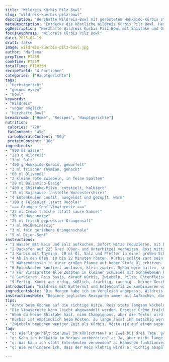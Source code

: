 ```yaml
---
title: "Wildreis Kürbis Pilz Bowl"
slug: "wildreis-kuerbis-pilz-bowl"
description: "Herzhafte Wildreis-Bowl mit geröstetem Hokkaido-Kürbis statt Butternut, Shiitake-Pilzen anstelle weißer Champignons, aromatisiert mit Thymian und Balsamico. Geschmorte Entenkeulen für intensiven Geschmack, verfeinert mit pikanter Orangen-Senf-Vinaigrette. Geschickte Garzeiten sorgen für perfekte Texturen. Kombiniert erdig, süß-säuerlich, fruchtig, mit knackiger Bitterkeit der Feldsalat-Alternative. Gluten- und nussfrei. Raffiniert und bodenständig zugleich."
metaDescription: "Entdecke die köstliche Wildreis Kürbis Pilz Bowl. Herzhaft, aromatisch und gesund. Perfekt für den Herbstgenuss mit Entenkeulen."
ogDescription: "Herzhafte Wildreis Kürbis Pilz Bowl mit Shiitake und Orangen-Senf-Vinaigrette. Ideal für eine gesellige Mahlzeit im Herbst."
focusKeyphrase: "Wildreis Kürbis Pilz Bowl"
date: 2025-08-19
draft: false
image: wildreis-kuerbis-pilz-bowl.jpg
author: "Marlena"
prepTime: PT45M
cookTime: PT55M
totalTime: PT1H35M
recipeYield: "4 Portionen"
categories: ["Hauptgerichte"]
tags:
- "Herbstgericht"
- "gesund essen"
- "Bowl"
keywords:
- "Wildreis"
- "vegan möglich"
- "herzhafte Bowl"
breadcrumb: ["Home", "Recipes", "Hauptgerichte"]
nutrition: 
 calories: "720"
 fatContent: "45g"
 carbohydrateContent: "50g"
 proteinContent: "30g"
ingredients:
- "900 ml Wasser"
- "210 g Wildreis"
- "3 ml Salz"
- "400 g Hokkaido-Kürbis, gewürfelt"
- "3 ml frischer Thymian, gehackt"
- "60 ml Olivenöl"
- "2 kleine rote Zwiebeln, in feine Spalten"
- "20 ml Balsamico-Essig"
- "400 g Shiitake-Pilze, entstielt, halbiert"
- "15 ml Sojasauce (anstelle Worcestershire)"
- "4 Entenkeulen confit, ausgelöst und gezupft, warm"
- "100 g Feldsalat (statt Rucola)"
- "=== Orangen-Senf-Vinaigrette ==="
- "25 ml Crème fraîche (statt saure Sahne)"
- "30 ml Mayonnaise"
- "25 ml frisch gepresster Orangensaft"
- "7 ml Weißweinessig"
- "3 ml fein geriebene Orangenschale"
- "5 ml Dijon-Senf"
instructions:
- "1 Wasser mit Reis und Salz aufkochen. Sofort Hitze reduzieren, mit Deckel sanft köcheln lassen, bis die Körner aufbrechen. Das dauert locker 38 bis 42 Minuten, lieber ab und an prüfen. Reis sollte zart, aber bissfest sein. Abgießen und unter kaltem Wasser abschrecken, um Garprozess zu stoppen."
- "2 Backofen auf 225 Grad (Ober- und Unterhitze) vorheizen. Rost mittig platzieren, für gleichmäßige Hitzeverteilung."
- "3 Kürbis mit Thymian, 20 ml Öl, Salz und Pfeffer in einer großen Schüssel vermengen. Auf eine Hälfte eines mit Backpapier belegten Blech geben. Auf die andere Seite Zwiebeln mit Balsamico, restlichem Öl, Salz und Pfeffer verteilen. Nicht vermischen, beide Zutaten für sich lassen, damit sie ihren eigenen Goldton entwickeln."
- "4 Ab in den Ofen, 18 bis 22 Minuten rösten. Kürbis sollte zart sein, Rand leicht karamellisiert, Zwiebeln weich und glasig, vereinzelte Spitzen mit Farbe."
- "5 Währenddessen in einer großen Pfanne auf hoher Stufe Öl erhitzen. Shiitake darin scharf anbraten, bis Flüssigkeit weggezogen und Pilze leicht gebräunt sind. Sojasoße zugeben, gut untermischen und kurz einkochen. Wichtig, dass Pilze nicht matschig werden - Hitze hochhalten, sonst verderbt die Textur."
- "6 Entenkeulen konfiert auslösen, klein zupfen. Schon warm halten, sonst verliert es Wirkung in der Textur und Wärme."
- "7 Für Vinaigrette alle Zutaten in kleiner Schüssel mit Schneebesen kräftig verrühren. Senf bringt zusätzliche Würze, rundet Orange ab, Crème fraîche macht's cremiger, nicht zu dick, nicht zu dünn. Abschmecken, eventuell mehr Säure nach Geschmack."
- "8 Servieren: Reis basis, darauf Kürbis, Zwiebeln, Pilze, Entenfleisch schichten. Feldsalat frisch und trocken darüber geben. Mit großzügigem Schwung Vinaigrette beträufeln, aber nicht ersäufen - Vinaigrette soll Akzent setzen, nicht ertränken."
- "9 Fertig. Kombi aus erdig, süßlich, fruchtig, rauchig – keiner Geschmack dominiert zu sehr. Auf Texturen achten: cremige Kürbisstücke, knackiger Feldsalat, samtiges Entenfleisch und bissfeste Pilze mit Reis zusammen sind ein Genuss."
introduction: "Wildreis mit Butternut und Entenconfit zu kombinieren war mir immer etwas zu langweilig. Also kürzlich Hokkaido ausprobiert – viel aromatischer und leichter zu handhaben, Schale essbar, spart Zeit. Die Umstellung von weißen Champignons auf Shiitake bringt Tiefe ins Gericht, das Aroma ist beinahe fleischig, passt perfekt zum würzigen Entenfleisch. Statt gewöhnlicher Vinaigrette habe ich eine Orangen-Senf-Variante gewagt. Klingt gewagt, knallt aber mit Frische und angenehmer Schärfe. Der Feldsalat ersetzt hier den bitteren Rucola, weniger aggressiv, dafür ein knackiger Kontrapunkt. Wichtig: Timing bei Gemüse – ich gebe Kürbis und Zwiebeln parallel ins Rohr, denn Zwiebeln brauchen weniger lange, so karamellisieren sie optimal, doch werden nicht matschig. Biss und Texturen sind entscheidend. Die Zubereitung dauert zusammen ungefähr anderthalb Stunden, lohnt sich aber, wenn man Geduld hat und Sinn für Details."
ingredientsNote: "Die Mengen habe ich im Vergleich angepasst, Wildreis etwas reduziert auf 210 Gramm ergibt angenehm körnige Textur ohne Klebeeffekt. Bei Kürbis schwöre ich auf Hokkaido statt Butternut – spart Arbeit, dafür ist der Geschmack intensiver. Thymian statt Rosmarin fügt subtile Kräuternote ohne Dominanz hinzu. Statt Worcestershire Sauce nehme ich Sojasauce, um Geschmacksprofil herzhaft, aber nicht zu würzig zu halten, passt besser zum asiatischen Touch durch die Shiitake. Zwiebeln mariniert mit Balsamico statt Weißweinessig für mehr Süße und Säurebalance. Vinaigrette fein abstimmen: Crème fraîche ersetzt saure Sahne, dadurch samtiger, weniger säuerlich. Dijon-Senf ergänzt um leichte Schärfe, bringt alles zusammen. Feldsalat als milde Alternative zur Rucola, fällt durch weniger Bitterkeit auf, trotzdem knackig. Beim Ölbleibt Olivenöl für die Röstaromen Goldstandard."
instructionsNote: "Beginne jegliches Reisgaren immer mit Aufkochen, danach Hitze runterdrehen auf scharfes Köcheln. Still halten mit Decke, erst nach 38 Minuten testen, sonst matscht Reis schnell. Gemüse im Ofen entweder getrennt oder zumindest auf verschiedenen Blechen, Keinerlei Vermengen am Anfang – das verändert Konsistenz und Röstaromen. Beim Anbraten der Pilze hohe Hitze ist Pflicht, damit keine Wasserflüssigkeit austritt, das macht sonst matschig. Sauce Worcestershire ersetzt durch Sojasauce – Geschmack bleibt würzig umami, passt besser zur asiatischen Note der Shiitake. Entenfleisch schon abgelegt und warm halten verhindert Härte beim Umrühren. Bei der Vinaigrette wirklich den Zestenanteil nicht unterschätzen, das Augenmerk liegt auf Frische. Beim Anrichten: nicht vermischen, schöne Schichtung erlaubt Auge und Mund unterschiedliche Eindrücke – ich liebe diese Struktur. Tipp: Vinaigrette immer zum Schluss, sonst ziehen die Blätter zu schnell durch und verlieren Biss."
tips:
- "Achte beim Kochen auf die richtige Hitze. Reis stets langsam köcheln, damit er nicht zerfällt. Gemüse gleichmäßig rösten. Achte auf Farbe und Duft - das ist der Schlüssel."
- "Die Vinaigrette kann leicht abgewandelt werden. Ersetze Crème fraîche durch Joghurt für eine leichtere Variante. Achte darauf, dass du den Zestenanteil von der Orange nicht vergisst."
- "Wenn du keine Shiitake hast, nimm Champignons, aber die Textur wird nicht dieselbe sein. Frische Kräuter sind wichtig, aber getrocknete tun es auch notfalls - der Geschmack leidet."
- "Kürbis ist empfindlich beim Rösten. Zu lange lässt ihn matschig werden. Halte ein Auge darauf und teste mit einer Gabel - sollte gerade zart sein und nicht zerfallen."
- "Zwiebeln brauchen weniger Zeit als Kürbis. Röste sie auf einem separaten Blech, damit sie ihren süßen Geschmack entwickeln. Zusammen gleichmäßige Garung und Röstaromen erhalten."
faq:
- "q: Wie lange hält die Bowl im Kühlschrank? a: Zwei bis drei Tage. Behalte das Gemüse separat. Verhindert matschige Texturen. Aufwärmen sanft und vorsichtig."
- "q: Kann ich Hokkaido im Voraus vorbereiten? a: Ja, aber nicht lange vorher, damit er frisch bleibt. Röste ihn erst, wenn du ihn brauchst, um Geschmack zu genießen."
- "q: Was kann ich statt Entenkeulen verwenden? a: Hähnchen funktioniert gut. Aber weniger geschmacksintensiv. Gewürze anpassen, um Tiefe zu erreichen, könnte nötig sein."
- "q: Wie verhindere ich, dass der Reis klebrig wird? a: Richtig abspülen vor dem Kochen. Nach dem Garen unter kaltem Wasser abschrecken. Es hilft, den Garprozess zu stoppen."

---
```


